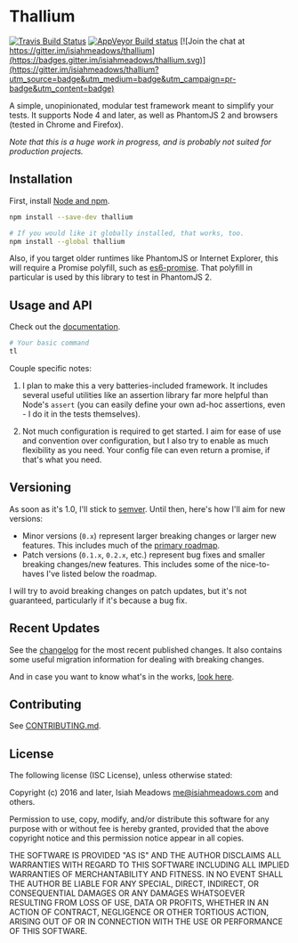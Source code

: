 # Thallium

[![Travis Build Status](https://travis-ci.org/isiahmeadows/thallium.svg?branch=master)](https://travis-ci.org/isiahmeadows/thallium) [![AppVeyor Build status](https://ci.appveyor.com/api/projects/status/f9lhn8ivfwj39k7k?svg=true)](https://ci.appveyor.com/project/isiahmeadows/thallium)
[![Join the chat at https://gitter.im/isiahmeadows/thallium](https://badges.gitter.im/isiahmeadows/thallium.svg)](https://gitter.im/isiahmeadows/thallium?utm_source=badge&utm_medium=badge&utm_campaign=pr-badge&utm_content=badge)

A simple, unopinionated, modular test framework meant to simplify your tests. It supports Node 4 and later, as well as PhantomJS 2 and browsers (tested in Chrome and Firefox).

*Note that this is a huge work in progress, and is probably not suited for production projects.*

## Installation

First, install [Node and npm](https://nodejs.org/en/download/).

```sh
npm install --save-dev thallium

# If you would like it globally installed, that works, too.
npm install --global thallium
```

Also, if you target older runtimes like PhantomJS or Internet Explorer, this will require a Promise polyfill, such as [es6-promise](https://github.com/stefanpenner/es6-promise). That polyfill in particular is used by this library to test in PhantomJS 2.

## Usage and API

Check out the [documentation](http://github.com/isiahmeadows/thallium/blob/master/docs/README.md).

```sh
# Your basic command
tl
```

Couple specific notes:

1. I plan to make this a very batteries-included framework. It includes several useful utilities like an assertion library far more helpful than Node's `assert` (you can easily define your own ad-hoc assertions, even - I do it in the tests themselves).

2. Not much configuration is required to get started. I aim for ease of use and convention over configuration, but I also try to enable as much flexibility as you need. Your config file can even return a promise, if that's what you need.

## Versioning

As soon as it's 1.0, I'll stick to [semver](https://semver.org). Until then, here's how I'll aim for new versions:

- Minor versions (`0.x`) represent larger breaking changes or larger new features. This includes much of the [primary roadmap](https://github.com/isiahmeadows/thallium/blob/master/roadmap.md).
- Patch versions (`0.1.x`, `0.2.x`, etc.) represent bug fixes and smaller breaking changes/new features. This includes some of the nice-to-haves I've listed below the roadmap.

I will try to avoid breaking changes on patch updates, but it's not guaranteed, particularly if it's because a bug fix.

## Recent Updates

See the [changelog](https://github.com/isiahmeadows/thallium/blob/master/CHANGELOG.md) for the most recent published changes. It also contains some useful migration information for dealing with breaking changes.

And in case you want to know what's in the works, [look here](https://github.com/isiahmeadows/thallium/blob/master/roadmap.md).

## Contributing

See [CONTRIBUTING.md](https://github.com/isiahmeadows/thallium/blob/master/CONTRIBUTING.md).

## License

The following license (ISC License), unless otherwise stated:

Copyright (c) 2016 and later, Isiah Meadows <me@isiahmeadows.com> and others.

Permission to use, copy, modify, and/or distribute this software for any purpose with or without fee is hereby granted, provided that the above copyright notice and this permission notice appear in all copies.

THE SOFTWARE IS PROVIDED "AS IS" AND THE AUTHOR DISCLAIMS ALL WARRANTIES WITH REGARD TO THIS SOFTWARE INCLUDING ALL IMPLIED WARRANTIES OF MERCHANTABILITY AND FITNESS. IN NO EVENT SHALL THE AUTHOR BE LIABLE FOR ANY SPECIAL, DIRECT, INDIRECT, OR CONSEQUENTIAL DAMAGES OR ANY DAMAGES WHATSOEVER RESULTING FROM LOSS OF USE, DATA OR PROFITS, WHETHER IN AN ACTION OF CONTRACT, NEGLIGENCE OR OTHER TORTIOUS ACTION, ARISING OUT OF OR IN CONNECTION WITH THE USE OR PERFORMANCE OF THIS SOFTWARE.
